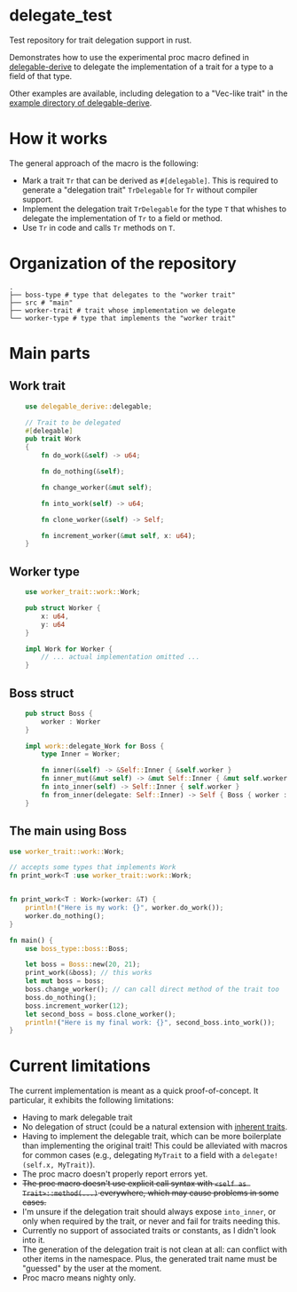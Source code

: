# delegate_test
Test repository for trait delegation support in rust.

Demonstrates how to use the experimental proc macro defined in [delegable-derive](https://github.com/dureuill/delegable-derive) to delegate the implementation of a trait for a type to a field of that type.

Other examples are available, including delegation to a "Vec-like trait" in the
[example directory of delegable-derive](https://github.com/dureuill/delegable-derive/tree/master/examples/).

# How it works
The general approach of the macro is the following:

* Mark a trait `Tr` that can be derived as `#[delegable]`. This is required to generate a "delegation trait" `TrDelegable` for `Tr` without compiler support.
* Implement the delegation trait `TrDelegable` for the type `T` that whishes to delegate the implementation of `Tr` to a field or method.
* Use `Tr` in code and calls `Tr` methods on `T`.

# Organization of the repository

```
.
├── boss-type # type that delegates to the "worker trait"
├── src # "main"
├── worker-trait # trait whose implementation we delegate
└── worker-type # type that implements the "worker trait"
```

# Main parts

## Work trait

```rust
    use delegable_derive::delegable;

    // Trait to be delegated
    #[delegable]
    pub trait Work
    {
        fn do_work(&self) -> u64;

        fn do_nothing(&self);

        fn change_worker(&mut self);

        fn into_work(self) -> u64;

        fn clone_worker(&self) -> Self;

        fn increment_worker(&mut self, x: u64);
    }
```
## Worker type

```rust
    use worker_trait::work::Work;

    pub struct Worker {
        x: u64,
        y: u64
    }

    impl Work for Worker {
        // ... actual implementation omitted ...
    }
```

## Boss struct

```rust
    pub struct Boss {
        worker : Worker
    }

    impl work::delegate_Work for Boss {
        type Inner = Worker;

        fn inner(&self) -> &Self::Inner { &self.worker }
        fn inner_mut(&mut self) -> &mut Self::Inner { &mut self.worker }
        fn into_inner(self) -> Self::Inner { self.worker }
        fn from_inner(delegate: Self::Inner) -> Self { Boss { worker : delegate }}
    }
```

## The main using Boss

```rust
use worker_trait::work::Work;

// accepts some types that implements Work
fn print_work<T :use worker_trait::work::Work;


fn print_work<T : Work>(worker: &T) {
    println!("Here is my work: {}", worker.do_work());
    worker.do_nothing();
}

fn main() {
    use boss_type::boss::Boss;

    let boss = Boss::new(20, 21);
    print_work(&boss); // this works
    let mut boss = boss;
    boss.change_worker(); // can call direct method of the trait too
    boss.do_nothing();
    boss.increment_worker(12);
    let second_boss = boss.clone_worker();
    println!("Here is my final work: {}", second_boss.into_work());
}
```

# Current limitations

The current implementation is meant as a quick proof-of-concept. It particular, it exhibits the following limitations:

* Having to mark delegable trait
* No delegation of struct (could be a natural extension with [inherent traits](https://github.com/rust-lang/rfcs/pull/2375).
* Having to implement the delegable trait, which can be more boilerplate than implementing the original trait! This could be alleviated with macros for common cases (e.g., delegating `MyTrait` to a field with a `delegate!(self.x, MyTrait)`).
* The proc macro doesn't properly report errors yet.
* ~~The proc macro doesn't use explicit call syntax with `<self as Trait>::method(...)` everywhere, which may cause problems in some cases.~~
* I'm unsure if the delegation trait should always expose `into_inner`, or only when required by the trait, or never and fail for traits needing this.
* Currently no support of associated traits or constants, as I didn't look into it.
* The generation of the delegation trait is not clean at all: can conflict with other items in the namespace. Plus, the generated trait name must be "guessed" by the user at the moment.
* Proc macro means nighty only.
